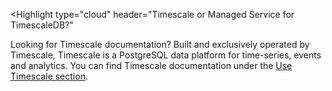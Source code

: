 <Highlight
  type="cloud"
  header="Timescale or Managed Service for TimescaleDB?"
>

Looking for Timescale documentation? Built and exclusively operated by
Timescale, Timescale is a PostgreSQL data platform for time-series, events and
analytics. You can find Timescale documentation under the
[Use Timescale section](https://docs.timescale.com/use-timescale/latest/).

</Highlight>
